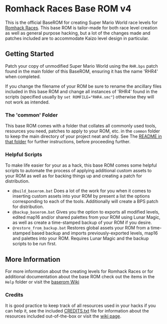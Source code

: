 # Romhack Races Base ROM v4

This is the official BaseROM for creating Super Mario World race levels for [Romhack Races](https://romhackraces.com/). This base ROM is tailor-made for both race level creation as well as general purpose hacking, but a lot of the changes made and patches included are to accommodate Kaizo level design in particular.

## Getting Started

Patch your copy of unmodified Super Mario World using the `RHR.bps` patch found in the main folder of this BaseROM, ensuring it has the name 'RHR4' when completed.

If you change the filename of your ROM be sure to rename the ancillary files included in this base ROM and change all instances of 'RHR4' found in the scripts (specified usually by `set ROMFILE="RHR4.smc"`) otherwise they will not work as intended.

### The 'common' Folder

This base ROM comes with a folder that collates all commonly used tools, resources you need, patches to apply to your ROM, etc. in the  `common` folder to keep the main directory of your project neat and tidy. See The [README in that folder](common) for further instructions, before proceeding further.

### Helpful Scripts

To make life easier for your as a hack, this base ROM comes some helpful scripts to automate the process of applying additional custom assets to your ROM as well as for backing things up and creating a patch for distribution.

- `@build_baserom.bat` Does a lot of the work for you when it comes to inserting custom assets into your ROM by present a list the options corresponding to each of the tools. Additionally will create a BPS patch for distribution.
- `@backup_baserom.bat` Gives you the option to exports all modified levels, edited map16 and/or shared palettes from your ROM using Lunar Magic, as well as create a time-stamped backup of your ROM if you desire.
- `@restore_from_backup.bat` Restores global assets your ROM from a time-stamped based backup and imports previously-exported levels, map16 and palettes into your ROM. Requires Lunar Magic and the backup scripts to be run first.


## More Information

For more information about the creating levels for Romhack Races or for additional documentation about the base ROM check out the items in the `Help` folder or visit the [baserom Wiki](https://github.com/ampersam-smw/rhr-baserom/wiki)

### Credits

It is good practice to keep track of all resources used in your hacks if you can help it, see the included [CREDITS.txt](CREDITS.txt) file for information about the resources included out-of-the-box or visit the [wiki page](https://github.com/ampersam-smw/rhr-baserom/wiki/Resources-Used-in-the-Baserom).